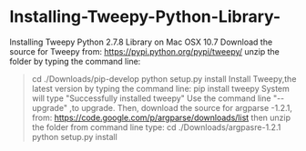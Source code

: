 # Installing-Tweepy-Python-Library-
Installing Tweepy Python 2.7.8 Library on Mac OSX 10.7
Download the source for Tweepy from:
https://pypi.python.org/pypi/tweepy/
unzip the folder by typing the command line:
   > cd ./Downloads/pip-develop
   > python setup.py install
Install Tweepy,the latest version by typing the command line:
   > pip install tweepy
System will type "Successfully installed tweepy"
Use the command line "--upgrade" ,to upgrade.
Then, download the source for argparse -1.2.1, from:
https://code.google.com/p/argparse/downloads/list
then unzip the folder from command line type:
   > cd ./Downloads/argpasre-1.2.1
   > python setup.py install

   
